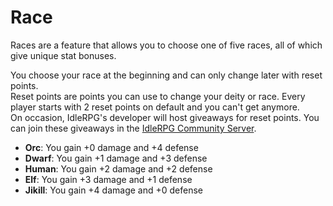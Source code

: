 # Race

Races are a feature that allows you to choose one of five races, all of which give unique stat bonuses.

You choose your race at the beginning and can only change later with reset points.  
Reset points are points you can use to change your deity or race. Every player starts with 2 reset points on default and you can't get anymore.  
On occasion, IdleRPG's developer will host giveaways for reset points. You can join these giveaways in the [IdleRPG Community Server](https://support.idlerpg.xyz/).

- **Orc**: You gain +0 damage and +4 defense
- **Dwarf**: You gain +1 damage and +3 defense
- **Human**: You gain +2 damage and +2 defense
- **Elf**: You gain +3 damage and +1 defense
- **Jikill**: You gain +4 damage and +0 defense
